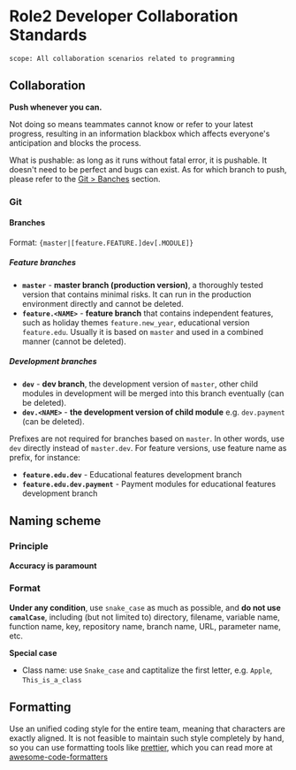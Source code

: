 # Role2 Developer Collaboration Standards

```text
scope: All collaboration scenarios related to programming 
```

## Collaboration

**Push whenever you can.**

Not doing so means teammates cannot know or refer to your latest progress, resulting in an information blackbox which affects everyone's anticipation and blocks the process.

What is pushable: as long as it runs without fatal error, it is pushable. It doesn't need to be perfect and bugs can exist. As for which branch to push, please refer to the [Git > Banches](#Branches) section.

### Git

#### Branches

Format: `{master|[feature.FEATURE.]dev[.MODULE]}`

##### Feature branches

- **`master`** - **master branch (production version)**, a thoroughly tested version that contains minimal risks. It can run in the production environment directly and cannot be deleted.
- **`feature.<NAME>`** - **feature branch** that contains independent features, such as holiday themes `feature.new_year`, educational version `feature.edu`. Usually it is based on `master` and used in a combined manner (cannot be deleted).

##### Development branches

- **`dev`** - **dev branch**, the development version of `master`, other child modules in development will be merged into this branch eventually (can be deleted).
- **`dev.<NAME>`** - **the development version of child module** e.g. `dev.payment` (can be deleted).

Prefixes are not required for branches based on `master`. In other words, use `dev` directly instead of `master.dev`. For feature versions, use feature name as prefix, for instance:

- **`feature.edu.dev`** - Educational features development branch
- **`feature.edu.dev.payment`** - Payment modules for educational features development branch

## Naming scheme

### Principle

**Accuracy is paramount**

### Format

**Under any condition**, use `snake_case` as much as possible, and **do not use `camalCase`**, including (but not limited to) directory, filename, variable name, function name, key, repository name, branch name, URL, parameter name, etc.

**Special case**

- Class name: use `Snake_case` and captitalize the first letter, e.g. `Apple`, `This_is_a_class`

## Formatting

Use an unified coding style for the entire team, meaning that characters are exactly aligned. It is not feasible to maintain such style completely by hand, so you can use formatting tools like [prettier](https://github.com/prettier/prettier), which you can read more at [awesome-code-formatters](https://github.com/rishirdua/awesome-code-formatters)
